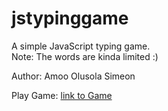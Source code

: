 # jstypinggame
A simple JavaScript typing game.  
Note: The words are kinda limited :)

Author: Amoo Olusola Simeon

Play Game: [link to Game](https://jstypinggame.netlify.com/)
